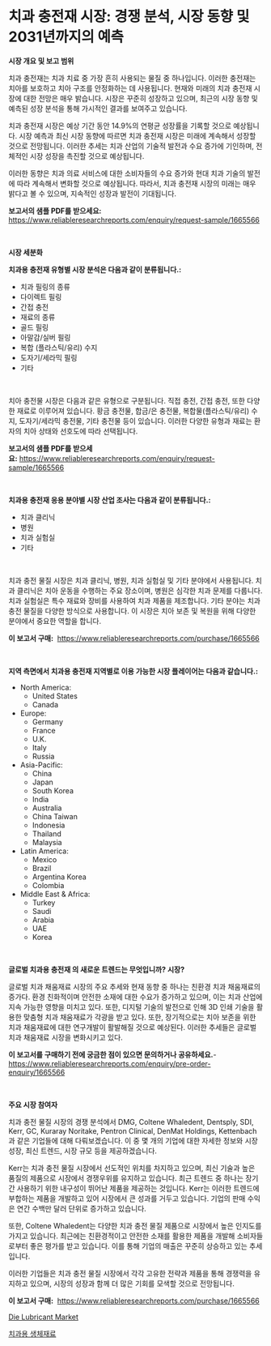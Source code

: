 <p><h1>치과 충전재 시장: 경쟁 분석, 시장 동향 및 2031년까지의 예측</h1></p><p><strong>시장 개요 및 보고 범위</strong></p>
<p><p>치과 충전재는 치과 치료 중 가장 흔히 사용되는 물질 중 하나입니다. 이러한 충전재는 치아를 보호하고 치아 구조를 안정화하는 데 사용됩니다. 현재와 미래의 치과 충전재 시장에 대한 전망은 매우 밝습니다. 시장은 꾸준히 성장하고 있으며, 최근의 시장 동향 및 예측된 성장 분석을 통해 가시적인 결과를 보여주고 있습니다. </p><p>치과 충전재 시장은 예상 기간 동안 14.9%의 연평균 성장률을 기록할 것으로 예상됩니다. 시장 예측과 최신 시장 동향에 따르면 치과 충전재 시장은 미래에 계속해서 성장할 것으로 전망됩니다. 이러한 추세는 치과 산업의 기술적 발전과 수요 증가에 기인하며, 전체적인 시장 성장을 촉진할 것으로 예상됩니다. </p><p>이러한 동향은 치과 의료 서비스에 대한 소비자들의 수요 증가와 현대 치과 기술의 발전에 따라 계속해서 변화할 것으로 예상됩니다. 따라서, 치과 충전재 시장의 미래는 매우 밝다고 볼 수 있으며, 지속적인 성장과 발전이 기대됩니다.</p></p>
<p><strong>보고서의 샘플 PDF를 받으세요:</strong> <a href="https://www.reliableresearchreports.com/enquiry/request-sample/1665566">https://www.reliableresearchreports.com/enquiry/request-sample/1665566</a></p>
<p>&nbsp;</p>
<p><strong>시장 세분화</strong></p>
<p><strong>치과용 충전재 유형별 시장 분석은 다음과 같이 분류됩니다.:</strong></p>
<p><ul><li>치과 필링의 종류</li><li>다이렉트 필링</li><li>간접 충전</li><li>재료의 종류</li><li>골드 필링</li><li>아말감/실버 필링</li><li>복합 (플라스틱/유리) 수지</li><li>도자기/세라믹 필링</li><li>기타</li></ul></p>
<p>&nbsp;</p>
<p><p>치아 충전물 시장은 다음과 같은 유형으로 구분됩니다. 직접 충전, 간접 충전, 또한 다양한 재료로 이루어져 있습니다. 황금 충전물, 합금/은 충전물, 복합물(플라스틱/유리) 수지, 도자기/세라믹 충전물, 기타 충전물 등이 있습니다. 이러한 다양한 유형과 재료는 환자의 치아 상태와 선호도에 따라 선택됩니다.</p></p>
<p><strong>보고서의 샘플 PDF를 받으세요:</strong>&nbsp;<a href="https://www.reliableresearchreports.com/enquiry/request-sample/1665566">https://www.reliableresearchreports.com/enquiry/request-sample/1665566</a></p>
<p>&nbsp;</p>
<p><strong> 치과용 충전재 응용 분야별 시장 산업 조사는 다음과 같이 분류됩니다.:</strong></p>
<p><ul><li>치과 클리닉</li><li>병원</li><li>치과 실험실</li><li>기타</li></ul></p>
<p>&nbsp;</p>
<p><p>치과 충전 물질 시장은 치과 클리닉, 병원, 치과 실험실 및 기타 분야에서 사용됩니다. 치과 클리닉은 치아 운동을 수행하는 주요 장소이며, 병원은 심각한 치과 문제를 다룹니다. 치과 실험실은 특수 재료와 장비를 사용하여 치과 제품을 제조합니다. 기타 분야는 치과 충전 물질을 다양한 방식으로 사용합니다. 이 시장은 치아 보존 및 복원을 위해 다양한 분야에서 중요한 역할을 합니다.</p></p>
<p><strong>이 보고서 구매:</strong>&nbsp; <a href="https://www.reliableresearchreports.com/purchase/1665566">https://www.reliableresearchreports.com/purchase/1665566</a></p>
<p>&nbsp;</p>
<p><strong>지역 측면에서 치과용 충전재 지역별로 이용 가능한 시장 플레이어는 다음과 같습니다.:</strong></p>
<p><ul>
    <li>
        North America:
        <ul>
            <li>United States</li>
            <li>Canada</li>
        </ul>
    </li>
    <li>
        Europe:
        <ul>
            <li>Germany</li>
            <li>France</li>
            <li>U.K.</li>
            <li>Italy</li>
            <li>Russia</li>
        </ul>
    </li>
    <li>
        Asia-Pacific:
        <ul>
            <li>China</li>
            <li>Japan</li>
            <li>South Korea</li>
            <li>India</li>
            <li>Australia</li>
            <li>China Taiwan</li>
            <li>Indonesia</li>
            <li>Thailand</li>
            <li>Malaysia</li>
        </ul>
    </li>
    <li>
        Latin America:
        <ul>
            <li>Mexico</li>
            <li>Brazil</li>
            <li>Argentina Korea</li>
            <li>Colombia</li>
        </ul>
    </li>
    <li>
        Middle East & Africa:
        <ul>
            <li>Turkey</li>
            <li>Saudi</li>
            <li>Arabia</li>
            <li>UAE</li>
            <li>Korea</li>
        </ul>
    </li>
    </ul></p>
<p>&nbsp;</p>
<p><strong>글로벌 치과용 충전재 의 새로운 트렌드는 무엇입니까? 시장?</strong></p>
<p><p>글로벌 치과 채움재료 시장의 주요 추세와 현재 동향 중 하나는 친환경 치과 채움재료의 증가다. 환경 친화적이며 안전한 소재에 대한 수요가 증가하고 있으며, 이는 치과 산업에 지속 가능한 영향을 미치고 있다. 또한, 디지털 기술의 발전으로 인해 3D 인쇄 기술을 활용한 맞춤형 치과 채움재료가 각광을 받고 있다. 또한, 장기적으로는 치아 보존을 위한 치과 채움재료에 대한 연구개발이 활발해질 것으로 예상된다. 이러한 추세들은 글로벌 치과 채움재료 시장을 변화시키고 있다.</p></p>
<p><strong>이 보고서를 구매하기 전에 궁금한 점이 있으면 문의하거나 공유하세요.</strong>- <a href="https://www.reliableresearchreports.com/enquiry/pre-order-enquiry/1665566">https://www.reliableresearchreports.com/enquiry/pre-order-enquiry/1665566</a></p>
<p>&nbsp;</p>
<p><strong>주요 시장 참여자</strong></p>
<p><p>치과 충전 물질 시장의 경쟁 분석에서 DMG, Coltene Whaledent, Dentsply, SDI, Kerr, GC, Kuraray Noritake, Pentron Clinical, DenMat Holdings, Kettenbach과 같은 기업들에 대해 다뤄보겠습니다. 이 중 몇 개의 기업에 대한 자세한 정보와 시장 성장, 최신 트렌드, 시장 규모 등을 제공하겠습니다. </p><p>Kerr는 치과 충전 물질 시장에서 선도적인 위치를 차지하고 있으며, 최신 기술과 높은 품질의 제품으로 시장에서 경쟁우위를 유지하고 있습니다. 최근 트렌드 중 하나는 장기간 사용하기 위한 내구성이 뛰어난 제품을 제공하는 것입니다. Kerr는 이러한 트렌드에 부합하는 제품을 개발하고 있어 시장에서 큰 성과를 거두고 있습니다. 기업의 판매 수익은 연간 수백만 달러 단위로 증가하고 있습니다.</p><p>또한, Coltene Whaledent는 다양한 치과 충전 물질 제품으로 시장에서 높은 인지도를 가지고 있습니다. 최근에는 친환경적이고 안전한 소재를 활용한 제품을 개발해 소비자들로부터 좋은 평가를 받고 있습니다. 이를 통해 기업의 매출은 꾸준히 상승하고 있는 추세입니다.</p><p>이러한 기업들은 치과 충전 물질 시장에서 각각 고유한 전략과 제품을 통해 경쟁력을 유지하고 있으며, 시장의 성장과 함께 더 많은 기회를 모색할 것으로 전망됩니다.</p></p>
<p><strong>이 보고서 구매:</strong>&nbsp;&nbsp;<a href="https://www.reliableresearchreports.com/purchase/1665566">https://www.reliableresearchreports.com/purchase/1665566</a></p>
<p><p><a href="https://fearless-okapi-6c8.notion.site/Die-Lubricant-Market-Offers-Provide-Insightful-Data-for-the-Time-Period-from-2024-to-2031-and-also-P-5fffd0c77aef4acfa2243bc87e24e458">Die Lubricant Market</a></p><p><a href="https://github.com/idcefvhkdut6/Market-Research-Report-List-1/blob/main/373583214805.md">치과용 생체재료</a></p></p>
